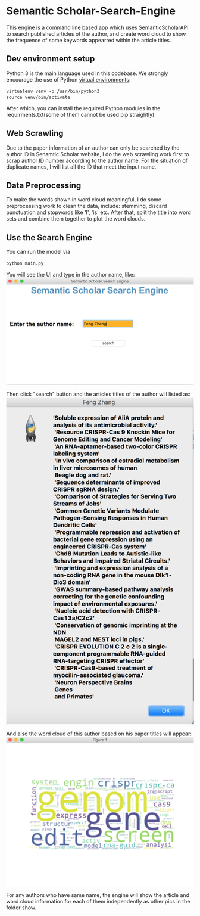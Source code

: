 # Semantic Scholar-Search-Engine
This engine is a command line based app which uses SemanticScholarAPI to search published articles of the author, and create word cloud to show the frequence of some keywords appearred within the article titles.

## Dev environment setup
Python 3 is the main language used in this codebase.
We strongly encourage the use of Python [virtual environments](http://docs.python-guide.org/en/latest/dev/virtualenvs/):

    virtualenv venv -p /usr/bin/python3
    source venv/bin/activate

After which, you can install the required Python modules in the requirments.txt(some of them cannot be used pip straightly)
## Web Scrawling
Due to the paper information of an author can only be searched by the author ID in Senamtic Scholar website, I do the web scrawling work first to scrap author ID number according to the author name. For the situation of duplicate names, I will list all the ID that meet the input name.
## Data Preprocessing
To make the words shown in word cloud meaningful, I do some preprocessing work to clean the data, include: stemming, discard punctuation and stopwords like 'I', 'is' etc. After that, split the title into word sets and combine them together to plot the word clouds.
## Use the Search Engine
You can run the model via

    python main.py
    
You will see the UI and type in the author name, like:
![image](https://github.com/RichieLee93/Semantic-Scholar-Search-Engine/blob/master/pics/1.png)

Then click "search" button and the articles titles of the author will listed as:
![image](https://github.com/RichieLee93/Semantic-Scholar-Search-Engine/blob/master/pics/2.png)

And also the word cloud of this author based on his paper titles will appear:
![image](https://github.com/RichieLee93/Semantic-Scholar-Search-Engine/blob/master/pics/3.png)

For any authors who have same name, the engine will show the article and word cloud information for each of them independently as other pics in the folder show.
